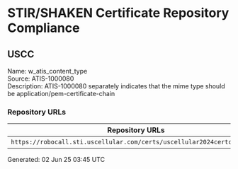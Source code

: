 # STIR/SHAKEN Certificate Repository Compliance

## USCC

Name: w_atis_content_type\
Source: ATIS-1000080\
Description: ATIS-1000080 separately indicates that the mime type should be application/pem-certificate-chain
### Repository URLs

| Repository URLs | Not After |  Problems | Link |
|-----------------|-----------|-----------|------|
| `https://robocall.sti.uscellular.com/certs/uscellular2024certchain.crt` | 15&#160;Mar&#160;27&#160;10:27&#160;UTC | true | [view](../../REPOS/700442f665b6fc4ec48b5bda709eacc49afeb91f/README.md) |


Generated: 02 Jun 25 03:45 UTC